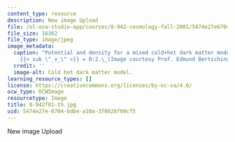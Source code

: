 ```yaml
---
content_type: resource
description: New image Upload
file: /ol-ocw-studio-app/courses/8-942-cosmology-fall-2001/5474e27e6704bdbea10a3f0826f00cf5_8-942f01-th.jpg
file_size: 16362
file_type: image/jpeg
image_metadata:
  caption: "Potential and density for a mixed cold+hot dark matter model with \u03A9\
    {{< sub \"_v_\" >}} = 0:2.\_(Image courtesy Prof. Edmund Bertschinger.)"
  credit: ''
  image-alt: Cold hot dark matter model.
learning_resource_types: []
license: https://creativecommons.org/licenses/by-nc-sa/4.0/
ocw_type: OCWImage
resourcetype: Image
title: 8-942f01-th.jpg
uid: 5474e27e-6704-bdbe-a10a-3f0826f00cf5
---
```

New image Upload